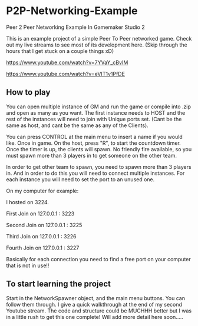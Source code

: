 # P2P-Networking-Example
Peer 2 Peer Networking Example In Gamemaker Studio 2

This is an example project of a simple Peer To Peer networked game. Check out my live streams to see most of its development here.
(Skip through the hours that I get stuck on a couple things xD)

https://www.youtube.com/watch?v=7YVaY_cBvIM

https://www.youtube.com/watch?v=eVIT1v1PfDE

## How to play
You can open multiple instance of GM and run the game or compile into .zip and open as many as you want. The first instance needs to HOST
and the rest of the instances will need to join with Unique ports set. (Cant be the same as host, and cant be the same as any of the
Clients). 

You can press CONTROL at the main menu to insert a name if you would like. Once in game. On the host, press "R", to start the countdown
timer. Once the timer is up, the clients will spawn. No friendly fire available, so you must spawn more than 3 players in to get someone
on the other team.

In order to get other team to spawn, you need to spawn more than 3 players in. And in order to do this you will need to connect multiple instances. For each instance you will need to set the port to an unused one.

On my computer for example:

I hosted on 3224.

First Join on  127.0.0.1 : 3223

Second Join on 127.0.0.1 : 3225

Third Join on  127.0.0.1 : 3226

Fourth Join on 127.0.0.1 : 3227

Basically for each connection you need to find a free port on your computer that is not in use!!


## To start learning the project
Start in the NetworkSpawner object, and the main menu buttons. You can follow them through. I give a quick walkthrough at the end of 
my second Youtube stream. The code and structure could be MUCHHH better but I was in a little rush to get this one complete!
Will add more detail here soon.....


